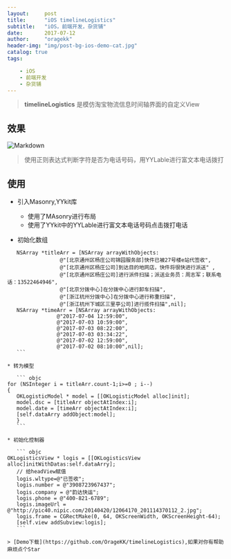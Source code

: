 ```yaml
---
layout:     post
title:      "iOS timelineLogistics"
subtitle:   "iOS，前端开发，杂货铺"
date:       2017-07-12
author:     "oragekk"
header-img: "img/post-bg-ios-demo-cat.jpg"
catalog: true
tags:

    - iOS
    - 前端开发
    - 杂货铺 
---
```

> **timelineLogistics** 是模仿淘宝物流信息时间轴界面的自定义View

## 效果

![Markdown](http://i4.piimg.com/1949/af2a87e889d29664.png)

> 使用正则表达式判断字符是否为电话号码，用YYLable进行富文本电话拨打

## 使用

 * 引入Masonry,YYkit库
 	- 使用了MAsonry进行布局
 	- 使用了YYkit中的YYLable进行富文本电话号码点击拨打电话 
 	
 * 初始化数组
 ``` objc
	NSArray *titleArr = [NSArray arrayWithObjects:
                  @"[北京通州区杨庄公司锦园服务部]快件已被27号楼e站代签收",
                  @"[北京通州区杨庄公司]到达目的地网店，快件将很快进行派送" ,
                  @"[北京通州区杨庄公司]进行派件扫描；派送业务员：周志军；联系电话：13522464946",
                  @"[北京分拨中心]在分拨中心进行卸车扫描",
                  @"[浙江杭州分拨中心]在分拨中心进行称重扫描",
                  @"[浙江杭州下城区三里亭公司]进行揽件扫描",nil];
 	NSArray *timeArr = [NSArray arrayWithObjects:
                 @"2017-07-04 12:59:00",
                 @"2017-07-03 10:59:00",
                 @"2017-07-03 08:22:00",
                 @"2017-07-03 03:34:22",
                 @"2017-07-02 12:59:00",
                 @"2017-07-02 08:10:00",nil];
    ```
                        
 * 转为模型
 
	``` objc
 for (NSInteger i = titleArr.count-1;i>=0 ; i--) 
 { 
 	OKLogisticModel * model = [[OKLogisticModel alloc]init];
 	model.dsc = [titleArr objectAtIndex:i];
 	model.date = [timeArr objectAtIndex:i];
 	[self.dataArry addObject:model];
 	}
    ``` 
    	
 * 初始化控制器
  
	``` objc
 OKLogisticsView * logis = [[OKLogisticsView alloc]initWithDatas:self.dataArry];
    // 给headView赋值
    logis.wltype=@"已签收";
    logis.number = @"3908723967437";
    logis.company = @"韵达快运";
    logis.phone = @"400-821-6789";
    logis.imageUrl = @"http://pic40.nipic.com/20140420/12064170_201114370112_2.jpg";
    logis.frame = CGRectMake(0, 64, OKScreenWidth, OKScreenHeight-64);
    [self.view addSubview:logis];
    ```

> [Demo下载](https://github.com/OrageKK/timelineLogistics),如果对你有帮助麻烦点个Star